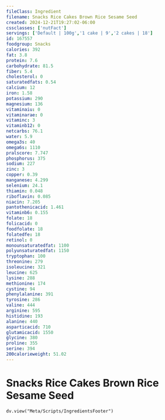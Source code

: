 ```yaml
---
fileClass: Ingredient
filename: Snacks Rice Cakes Brown Rice Sesame Seed
created: 2024-12-21T19:27:02-06:00
cssclasses: ['nutFact']
servings: ['Default | 100g','1 cake | 9','2 cakes | 18']
id: 167557
foodgroup: Snacks
calories: 392
fat: 3.8
protein: 7.6
carbohydrate: 81.5
fiber: 5.4
cholesterol: 0
saturatedfats: 0.54
calcium: 12
iron: 1.58
potassium: 290
magnesium: 136
vitaminaiu: 0
vitaminarae: 0
vitaminc: 3
vitaminb12: 0
netcarbs: 76.1
water: 5.9
omega3s: 40
omega6s: 1110
pralscore: 7.747
phosphorus: 375
sodium: 227
zinc: 3
copper: 0.39
manganese: 4.299
selenium: 24.1
thiamin: 0.048
riboflavin: 0.085
niacin: 7.205
pantothenicacid: 1.461
vitaminb6: 0.155
folate: 18
folicacid: 0
foodfolate: 18
folatedfe: 18
retinol: 0
monounsaturatedfat: 1100
polyunsaturatedfat: 1150
tryptophan: 100
threonine: 279
isoleucine: 321
leucine: 625
lysine: 288
methionine: 174
cystine: 94
phenylalanine: 391
tyrosine: 286
valine: 444
arginine: 595
histidine: 193
alanine: 440
asparticacid: 710
glutamicacid: 1550
glycine: 380
proline: 355
serine: 394
200calorieweight: 51.02
---
```


# Snacks Rice Cakes Brown Rice Sesame Seed

```dataviewjs
dv.view("Meta/Scripts/IngredientsFooter")
```